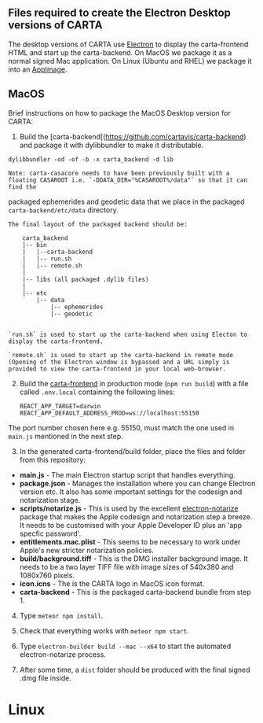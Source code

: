 ## Files required to create the Electron Desktop versions of CARTA

The desktop versions of CARTA use [Electron](https://www.electronjs.org/) to display the carta-frontend HTML and start up the carta-backend.
On MacOS we package it as a normal signed Mac application. 
On Linux (Ubuntu and RHEL) we package it into an [AppImage](https://appimage.org/).

## MacOS

Brief instructions on how to package the MacOS Desktop version for CARTA:


1. Build the [carta-backend[(https://github.com/cartavis/carta-backend) and package it with dylibbundler to make it distributable.
```
dylibbundler -od -of -b -x carta_backend -d lib
```

	Note: carta-casacore needs to have been previously built with a floating CASAROOT i.e. `-DDATA_DIR="%CASAROOT%/data"` so that it can find the 
packaged ephemerides and geodetic data that we place in the packaged `carta-backend/etc/data` directory.

	The final layout of the packaged backend should be:

		carta_backend    
    	|-- bin  
    	|   |--carta-backend
    	|   |-- run.sh
    	|   |-- remote.sh
    	|
    	|-- libs (all packaged .dylib files)
    	|
    	|-- etc
       		|-- data
           		|-- ephemerides
               	|-- geodetic


	`run.sh` is used to start up the carta-backend when using Electon to display the carta-frontend.

	`remote.sh` is used to start up the carta-backend in remote mode (Opening of the Electron window is bypassed and a URL simply is provided to view the carta-frontend in your local web-browser.


2. Build the [carta-frontend](https://github.com/CARTAvis/carta-frontend) in production mode (`npm run build`) with a file called `.env.local` containing the following lines:

	```
	REACT_APP_TARGET=darwin
	REACT_APP_DEFAULT_ADDRESS_PROD=ws://localhost:55150
	```
The port number chosen here e.g. 55150, must match the one used in `main.js` mentioned in the next step.

3. In the generated carta-frontend/build folder, place the files and folder from this repository:

- **main.js** - The main Electron startup script that handles everything.
- **package.json** - Manages the installation where you can change Electron version etc. It also has some important settings for the codesign and notarization stage.
- **scripts/notarize.js** - This is used by the excellent [electron-notarize](https://www.npmjs.com/package/electron-notarize) package that makes the Apple codesign and notarization step a breeze. It needs to be customised with your Apple Developer ID plus an 'app specfic password'.
- **entitlements.mac.plist** - This seems to be necessary to work under Apple's new stricter notarization policies.
- **build/background.tiff** - This is the DMG installer background image. It needs to be a two layer TIFF file with image sizes of 540x380 and 1080x760 pixels.
- **icon.icns** - The is the CARTA logo in MacOS icon format.
- **carta-backend** - This is the packaged carta-backend bundle from step 1.

4. Type `meteor npm install`.

5. Check that everything works with `meteor npm start`.

6. Type `electron-builder build --mac --x64` to start the automated electron-notarize process.

7. After some time, a `dist` folder should be produced with the final signed .dmg file inside.

# Linux


